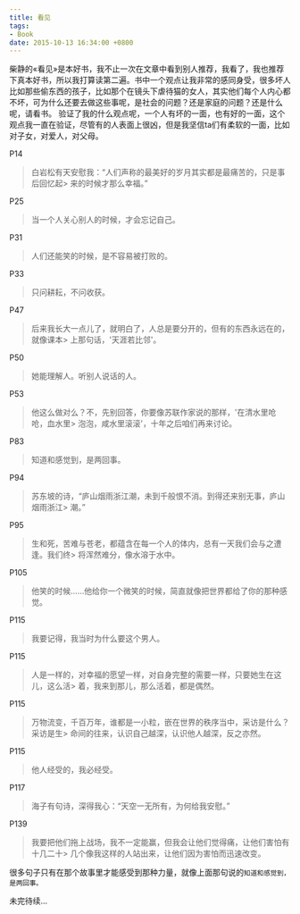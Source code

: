 ```yaml
---
title: 看见
tags: 
- Book
date: 2015-10-13 16:34:00 +0800
---
```


柴静的«看见»是本好书，我不止一次在文章中看到别人推荐，我看了，我也推荐下真本好书，所以我打算读第二遍。书中一个观点让我非常的感同身受，很多坏人比如那些偷东西的孩子，比如那个在镜头下虐待猫的女人，其实他们每个人内心都不坏，可为什么还要去做这些事呢，是社会的问题？还是家庭的问题？还是什么呢，请看书。
验证了我的什么观点呢，一个人有坏的一面，也有好的一面，这个观点我一直在验证，尽管有的人表面上很凶，但是我坚信ta们有柔软的一面，比如对子女，对爱人，对父母。

P14
> 白岩松有天安慰我：“人们声称的最美好的岁月其实都是最痛苦的，只是事后回忆起> 来的时候才那么幸福。”

P25
> 当一个人关心别人的时候，才会忘记自己。

P31
> 人们还能笑的时候，是不容易被打败的。

P33
> 只问耕耘，不问收获。

P47
> 后来我长大一点儿了，就明白了，人总是要分开的，但有的东西永远在的，就像课本> 上那句话，'天涯若比邻'。

P50
> 她能理解人。听别人说话的人。

P53
> 他这么做对么？不，先别回答，你要像苏联作家说的那样，'在清水里呛呛，血水里> 泡泡，咸水里滚滚'，十年之后咱们再来讨论。

P83
> 知道和感觉到，是两回事。

P94
> 苏东坡的诗，“庐山烟雨浙江潮，未到千般恨不消。到得还来别无事，庐山烟雨浙江> 潮。”

P95
> 生和死，苦难与苍老，都蕴含在每一个人的体内，总有一天我们会与之遭逢。我们终> 将浑然难分，像水溶于水中。

P105
> 他笑的时候……他给你一个微笑的时候，简直就像把世界都给了你的那种感觉。

P115
> 我要记得，我当时为什么要这个男人。

P115
> 人是一样的，对幸福的愿望一样，对自身完整的需要一样，只要她生在这儿，这么活> 着，我来到那儿，那么活着，都是偶然。

P115
> 万物流变，千百万年，谁都是一小粒，嵌在世界的秩序当中，采访是什么？采访是生> 命间的往来，认识自己越深，认识他人越深，反之亦然。

P115
> 他人经受的，我必经受。

P117
> 海子有句诗，深得我心：“天空一无所有，为何给我安慰。”

P139
> 我要把他们拖上战场，我不一定能赢，但我会让他们觉得痛，让他们害怕有十几二十> 几个像我这样的人站出来，让他们因为害怕而迅速改变。

很多句子只有在那个故事里才能感受到那种力量，就像上面那句说的`知道和感觉到，是两回事。`


未完待续...